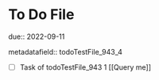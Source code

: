 # To Do File

due:: 2022-09-11

metadatafield:: todoTestFile_943_4

- [ ] Task of todoTestFile_943 1 [[Query me]]
